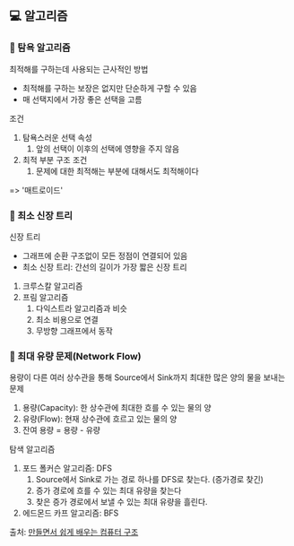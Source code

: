## 💻 알고리즘

### 📌 탐욕 알고리즘

최적해를 구하는데 사용되는 근사적인 방법

-   최적해를 구하는 보장은 없지만 단순하게 구할 수 있음
-   매 선택지에서 가장 좋은 선택을 고름

조건

1. 탐욕스러운 선택 속성
    1. 앞의 선택이 이후의 선택에 영향을 주지 않음
2. 최적 부분 구조 조건
    1. 문제에 대한 최적해는 부분에 대해서도 최적해이다

=> '매트로이드'

### 📌 최소 신장 트리

신장 트리

-   그래프에 순환 구조없이 모든 정점이 연결되어 있음
-   최소 신장 트리: 간선의 길이가 가장 짧은 신장 트리

1. 크루스칼 알고리즘
2. 프림 알고리즘
    1. 다익스트라 알고리즘과 비슷
    2. 최소 비용으로 연결
    3. 무방향 그래프에서 동작

### 📌 최대 유량 문제(Network Flow)

용량이 다른 여러 상수관을 통해 Source에서 Sink까지 최대한 많은 양의 물을 보내는 문제

1. 용량(Capacity): 한 상수관에 최대한 흐를 수 있는 물의 양
2. 유량(Flow): 현재 상수관에 흐르고 있는 물의 양
3. 잔여 용량 = 용량 - 유량

탐색 알고리즘

1. 포드 폴커슨 알고리즘: DFS
    1. Source에서 Sink로 가는 경로 하나를 DFS로 찾는다. (증가경로 찾긴)
    2. 증가 경로에 흐를 수 있는 최대 유량을 찾는다
    3. 찾은 증가 경로에서 보낼 수 있는 최대 유량을 흘린다.
2. 에드몬드 카프 알고리즘: BFS

출처: [만들면서 쉽게 배우는 컴퓨터 구조](https://www.inflearn.com/course/%EB%A7%8C%EB%93%A4%EB%A9%B4%EC%84%9C-%EB%B0%B0%EC%9A%B0%EB%8A%94-%EC%BB%B4%ED%93%A8%ED%84%B0-%EA%B5%AC%EC%A1%B0/dashboard)
